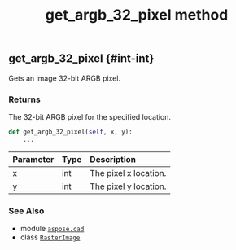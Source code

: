 ﻿---
title: get_argb_32_pixel method
second_title: Aspose.CAD for Python via .NET API References
description: 
type: docs
weight: 140
url: /aspose.cad/rasterimage/get_argb_32_pixel/
is_root: false
---

## get_argb_32_pixel {#int-int}

Gets an image 32-bit ARGB pixel.


### Returns 


The 32-bit ARGB pixel for the specified location.


```python
def get_argb_32_pixel(self, x, y):
    ...
```


| Parameter | Type | Description |
| :- | :- | :- |
| x | int | The pixel x location. |
| y | int | The pixel y location. |



### See Also
* module [`aspose.cad`](../../)
* class [`RasterImage`](/cad/python-net/aspose.cad/rasterimage)
